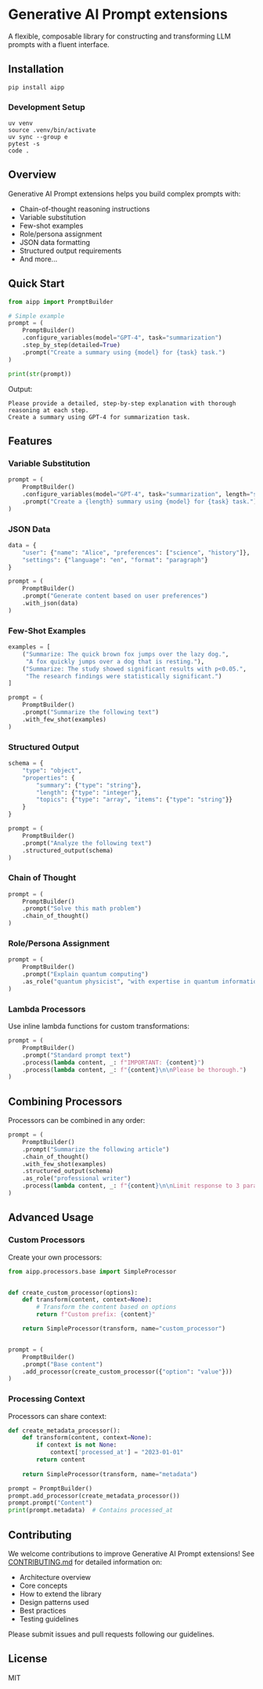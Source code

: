 # Generative AI Prompt extensions

A flexible, composable library for constructing and transforming LLM prompts with a fluent interface.

## Installation

```
pip install aipp
```

### Development Setup

```
uv venv
source .venv/bin/activate
uv sync --group e
pytest -s
code .
```

## Overview

Generative AI Prompt extensions helps you build complex prompts with:

- Chain-of-thought reasoning instructions
- Variable substitution
- Few-shot examples
- Role/persona assignment
- JSON data formatting
- Structured output requirements
- And more...

## Quick Start

```python
from aipp import PromptBuilder

# Simple example
prompt = (
    PromptBuilder()
    .configure_variables(model="GPT-4", task="summarization")
    .step_by_step(detailed=True)
    .prompt("Create a summary using {model} for {task} task.")
)

print(str(prompt))
```

Output:
```
Please provide a detailed, step-by-step explanation with thorough reasoning at each step.
Create a summary using GPT-4 for summarization task.
```

## Features

### Variable Substitution

```python
prompt = (
    PromptBuilder()
    .configure_variables(model="GPT-4", task="summarization", length="short")
    .prompt("Create a {length} summary using {model} for {task} task.")
)
```

### JSON Data

```python
data = {
    "user": {"name": "Alice", "preferences": ["science", "history"]},
    "settings": {"language": "en", "format": "paragraph"}
}

prompt = (
    PromptBuilder()
    .prompt("Generate content based on user preferences")
    .with_json(data)
)
```

### Few-Shot Examples

```python
examples = [
    ("Summarize: The quick brown fox jumps over the lazy dog.",
     "A fox quickly jumps over a dog that is resting."),
    ("Summarize: The study showed significant results with p<0.05.",
     "The research findings were statistically significant.")
]

prompt = (
    PromptBuilder()
    .prompt("Summarize the following text")
    .with_few_shot(examples)
)
```

### Structured Output

```python
schema = {
    "type": "object",
    "properties": {
        "summary": {"type": "string"},
        "length": {"type": "integer"},
        "topics": {"type": "array", "items": {"type": "string"}}
    }
}

prompt = (
    PromptBuilder()
    .prompt("Analyze the following text")
    .structured_output(schema)
)
```

### Chain of Thought

```python
prompt = (
    PromptBuilder()
    .prompt("Solve this math problem")
    .chain_of_thought()
)
```

### Role/Persona Assignment

```python
prompt = (
    PromptBuilder()
    .prompt("Explain quantum computing")
    .as_role("quantum physicist", "with expertise in quantum information theory")
)
```

### Lambda Processors

Use inline lambda functions for custom transformations:

```python
prompt = (
    PromptBuilder()
    .prompt("Standard prompt text")
    .process(lambda content, _: f"IMPORTANT: {content}")
    .process(lambda content, _: f"{content}\n\nPlease be thorough.")
)
```

## Combining Processors

Processors can be combined in any order:

```python
prompt = (
    PromptBuilder()
    .prompt("Summarize the following article")
    .chain_of_thought()
    .with_few_shot(examples)
    .structured_output(schema)
    .as_role("professional writer")
    .process(lambda content, _: f"{content}\n\nLimit response to 3 paragraphs.")
)
```

## Advanced Usage

### Custom Processors

Create your own processors:

```python
from aipp.processors.base import SimpleProcessor


def create_custom_processor(options):
    def transform(content, context=None):
        # Transform the content based on options
        return f"Custom prefix: {content}"

    return SimpleProcessor(transform, name="custom_processor")


prompt = (
    PromptBuilder()
    .prompt("Base content")
    .add_processor(create_custom_processor({"option": "value"}))
)
```

### Processing Context

Processors can share context:

```python
def create_metadata_processor():
    def transform(content, context=None):
        if context is not None:
            context['processed_at'] = "2023-01-01"
        return content
    
    return SimpleProcessor(transform, name="metadata")

prompt = PromptBuilder()
prompt.add_processor(create_metadata_processor())
prompt.prompt("Content")
print(prompt.metadata)  # Contains processed_at
```

## Contributing

We welcome contributions to improve Generative AI Prompt extensions! See [CONTRIBUTING.md](CONTRIBUTING.md) for detailed information on:

- Architecture overview
- Core concepts
- How to extend the library
- Design patterns used
- Best practices
- Testing guidelines

Please submit issues and pull requests following our guidelines.

## License

MIT
